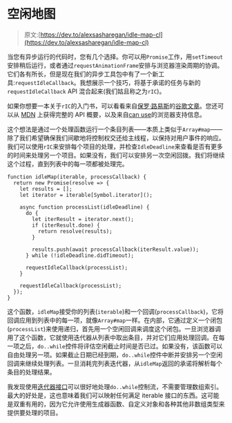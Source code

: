 # 空闲地图

> 原文:[https://dev.to/alexsasharegan/idle-map-cl](https://dev.to/alexsasharegan/idle-map-cl)

当您有异步运行的代码时，您有几个选择。你可以用`Promise`工作，用`setTimeout`安排稍后运行，或者通过`requestAnimationFrame`安排与浏览器渲染周期的协调。它们各有所长，但是现在我们的异步工具包中有了一个新工具:`requestIdleCallback`。我想展示一个技巧，将基于承诺的任务与新的`requestIdleCallback` API 混合起来(我们姑且称之为`rIC`)。

如果你想要一本关于`rIC`的入门书，可以看看来自[保罗·路易斯](https://developers.google.com/web/resources/contributors/paullewis)的[谷歌文章](https://developers.google.com/web/updates/2015/08/using-requestidlecallback)。您还可以从 [MDN](https://developer.mozilla.org/en-US/docs/Web/API/Window/requestIdleCallback) 上获得完整的 API 概要，以及来自[can use](https://caniuse.com/#feat=requestidlecallback)的浏览器支持信息。

这个想法是通过一个处理函数运行一个条目列表——本质上类似于`Array#map`——除了我们希望确保我们间歇地将控制权交还给主线程，以保持对用户事件的响应。我们可以使用`rIC`来安排每个项目的处理，并检查`IdleDeadline`来查看是否有更多的时间来处理另一个项目。如果没有，我们可以安排另一次空闲回拨。我们将继续这个过程，直到列表中的每一项都被处理完。

```
function idleMap(iterable, processCallback) {
  return new Promise(resolve => {
    let results = [];
    let iterator = iterable[Symbol.iterator]();

    async function processList(idleDeadline) {
      do {
        let iterResult = iterator.next();
        if (iterResult.done) {
          return resolve(results);
        }

        results.push(await processCallback(iterResult.value));
      } while (!idleDeadline.didTimeout);

      requestIdleCallback(processList);
    }

    requestIdleCallback(processList);
  });
} 
```

这个函数，`idleMap`接受你的列表(`iterable`)和一个回调(`processCallback`)，它将回调应用到列表中的每一项，就像`Array#map`一样。在内部，它通过定义一个闭包(`processList`)来使用递归，首先用一个空闲回调来调度这个闭包。一旦浏览器调用了这个函数，它就使用迭代器从列表中取出条目，并对它们应用处理回调。在每一项之后，`do..while`控件将评估空闲截止时间是否已过。如果没有，该函数可以自由处理另一项。如果截止日期已经到期，`do..while`控件中断并安排另一个空闲回调来继续处理列表。一旦消耗完列表迭代器，从`idleMap`返回的承诺将解析每个条目的处理结果。

我发现使用[迭代器接口](https://developer.mozilla.org/en-US/docs/Web/JavaScript/Reference/Iteration_protocols)可以很好地处理`do..while`控制流，不需要管理数组索引。最大的好处是，这也意味着我们可以映射任何满足 iterable 接口的东西。这可能是双重有用的，因为它允许使用生成器函数、自定义对象和各种其他非数组类型来提供要处理的项目。